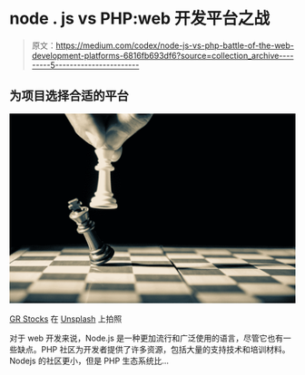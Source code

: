 # node . js vs PHP:web 开发平台之战

> 原文：<https://medium.com/codex/node-js-vs-php-battle-of-the-web-development-platforms-6816fb693df6?source=collection_archive---------5----------------------->

## 为项目选择合适的平台

![](img/54794212ea96d64b5c5c98aa367f1d7d.png)

[GR Stocks](https://unsplash.com/@grstocks?utm_source=medium&utm_medium=referral) 在 [Unsplash](https://unsplash.com?utm_source=medium&utm_medium=referral) 上拍照

对于 web 开发来说，Node.js 是一种更加流行和广泛使用的语言，尽管它也有一些缺点。PHP 社区为开发者提供了许多资源，包括大量的支持技术和培训材料。Nodejs 的社区更小，但是 PHP 生态系统比…